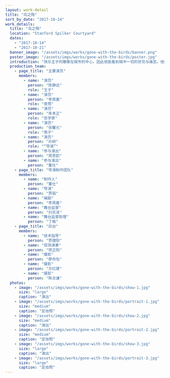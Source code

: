 ```yaml
---
layout: work-detail
title: "鸟之殇"
sort_by_date: "2017-10-14"
work_details:
  title: "鸟之殇"
  location: "Stanford Spilker Courtyard"
  dates:
    - "2017-10-14"
    - "2017-10-21"
  banner_image: "/assets/imgs/works/gone-with-the-birds/banner.png"
  poster_image: "/assets/imgs/works/gone-with-the-birds/poster.jpg"
  introduction: "快乐王子的雕像在城市的中心，因此他能看到城中一切的贫穷与痛苦。他要求一只燕子，把自己蓝宝石雕成的双眼送给一个贫病交加的陌生人。年轻的哲学家深感痛苦，因为他找不到一只红玫瑰，献给自己心爱的姑娘。夜莺听到了他的祈求，甘愿让玫瑰刺破自己的胸膛，用鲜血帮这个哲学家染红一朵玫瑰。<br><br>一个导演要用话剧呈现这两个王尔德的童话，然而演员们却不是童话中的理想人物。“快乐王子”忧郁到绝望，“燕子”野心勃勃想要挣脱命运；“年轻的哲学家”在生活中甚至感情上精打细算，“夜莺”则下决心，今生都要远离爱情的尖刺。这样一群演员，当然会把戏演得乌七八糟。但为什么导演仍然坚持，将这两出理想到荒诞的童话剧，一次次地排练下去？"
  production_team:
    - page_title: "主要演员"
      members:
        - name: "演员"
          person: "陈静远"
          role: "王子"
        - name: "演员"
          person: "李周嘉"
          role: "夜莺"
        - name: "演员"
          person: "朱本正"
          role: "哲学家"
        - name: "演员"
          person: "张馨元"
          role: "燕子"
        - name: "演员"
          person: "孙研"
          role: "“导演”"
        - name: "参与演出"
          person: "周思韵"
        - name: "参与演出"
          person: "董仕"
    - page_title: "导演制作团队"
      members:
        - name: "制作人"
          person: "董仕"
        - name: "导演"
          person: "贾韬"
        - name: "编剧"
          person: "李周嘉"
        - name: "舞台监督"
          person: "刘天泽"
        - name: "舞台监督助理"
          person: "丁格"
    - page_title: "后台"
      members:
        - name: "技术指导"
          person: "贾捷阳"
        - name: "现场演奏"
          person: "蒋正阳"
        - name: "摄影"
          person: "廖舟怡"
        - name: "摄影"
          person: "方红晟"
        - name: "摄影"
          person: "陈志谦"
  photos:
    - image: "/assets/imgs/works/gone-with-the-birds/show-1.jpg"
      size: "large"
      caption: "演出"
    - image: "/assets/imgs/works/gone-with-the-birds/portrait-1.jpg"
      size: "medium"
      caption: "定妆照"
    - image: "/assets/imgs/works/gone-with-the-birds/show-2.jpg"
      size: "medium"
      caption: "演出"
    - image: "/assets/imgs/works/gone-with-the-birds/portrait-2.jpg"
      size: "medium"
      caption: "定妆照"
    - image: "/assets/imgs/works/gone-with-the-birds/show-3.jpg"
      size: "large"
      caption: "演出"
    - image: "/assets/imgs/works/gone-with-the-birds/portrait-3.jpg"
      size: "large"
      caption: "定妆照"
---
```

